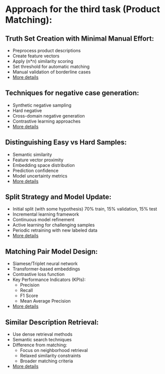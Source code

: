 # Approach for the third task (Product Matching):

## Truth Set Creation with Minimal Manual Effort:

- Preprocess product descriptions
- Create feature vectors
- Apply (n*n) similarity scoring
- Set threshold for automatic matching
- Manual validation of borderline cases
- [More details]()

## Techniques for negative case generation:

- Synthetic negative sampling
- Hard negative
- Cross-domain negative generation
- Contrastive learning approaches
- [More details]()

## Distinguishing Easy vs Hard Samples:

- Semantic similarity
- Feature vector proximity
- Embedding space distribution
- Prediction confidence
- Model uncertainty metrics
- [More details]()

## Split Strategy and Model Update:

- Initial split (with some hypothesis) 70% train, 15% validation, 15% test
- Incremental learning framework
- Continuous model refinement
- Active learning for challenging samples
- Periodic retraining with new labeled data
- [More details]()

## Matching Pair Model Design:

- Siamese/Triplet neural network
- Transformer-based embeddings
- Contrastive loss function
- Key Performance Indicators (KPIs):
    - Precision
    - Recall
    - F1 Score
    - Mean Average Precision
- [More details]()

## Similar Description Retrieval:

- Use dense retrieval methods
- Semantic search techniques
- Difference from matching:
    - Focus on neighborhood retrieval
    - Relaxed similarity constraints
    - Broader matching criteria
- [More details]()